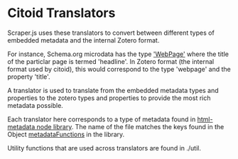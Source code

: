 Citoid Translators
=============

Scraper.js uses these translators to convert between different types of embedded metadata and the internal Zotero format.

For instance, Schema.org microdata has the type ['WebPage'](http://schema.org/WebPage) where the title of the particlar page is termed 'headline'. In Zotero format (the internal format used by citoid), this would correspond to the type 'webpage' and the property 'title'.

A translator is used to translate from the embedded metadata types and properties to the zotero types and properties to provide the most rich metadata possible.

Each translator here corresponds to a type of metadata found in [html-metadata node library](https://github.com/wikimedia/html-metadata). The name of the file matches the keys found in the Object [metadataFunctions](https://github.com/wikimedia/html-metadata/blob/master/lib/index.js) in the library.

Utility functions that are used across translators are found in ./util.